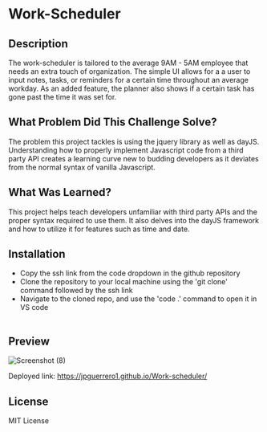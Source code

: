 # Work-Scheduler
## Description

The work-scheduler is tailored to the average 9AM - 5AM employee that needs an extra touch of organization. The simple UI allows for a a user to input notes, tasks, or reminders for a certain time throughout an average workday. As an added feature, the planner also shows if a certain task has gone past the time it was set for.

## What Problem Did This Challenge Solve?

The problem this project tackles is using the jquery library as well as dayJS. Understanding how to properly implement Javascript code from a third party API creates a learning curve new to budding developers as it deviates from the normal syntax of vanilla Javascript.

## What Was Learned?

This project helps teach developers unfamiliar with third party APIs and the proper syntax required to use them. It also delves into the dayJS framework and how to utilize it for features such as time and date.

## Installation

* Copy the ssh link from the code dropdown in the github repository
* Clone the repository to your local machine using the 'git clone' command followed by the ssh link
* Navigate to the cloned repo, and use the 'code .' command to open it in VS code
<br><br/>

## Preview

![Screenshot (8)](https://user-images.githubusercontent.com/95624362/234168600-1b7ebfb9-941d-4062-88da-b91b80e786be.png)

Deployed link: https://jpguerrero1.github.io/Work-scheduler/

## License

MIT License
